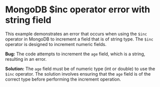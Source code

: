# MongoDB $inc operator error with string field
This example demonstrates an error that occurs when using the `$inc` operator in MongoDB to increment a field that is of string type. The `$inc` operator is designed to increment numeric fields.

**Bug:**
The code attempts to increment the `age` field, which is a string, resulting in an error. 

**Solution:**
The `age` field must be of numeric type (int or double) to use the `$inc` operator. The solution involves ensuring that the `age` field is of the correct type before performing the increment operation.